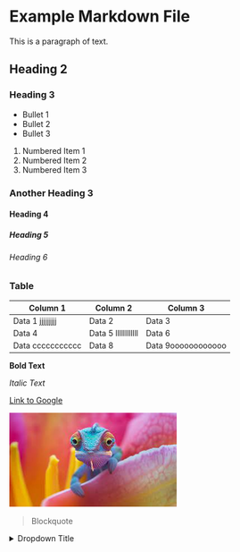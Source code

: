 # Example Markdown File

This is a paragraph of text.

## Heading 2

### Heading 3

- Bullet 1
- Bullet 2
- Bullet 3

1. Numbered Item 1
2. Numbered Item 2
3. Numbered Item 3

### Another Heading 3

#### Heading 4

##### Heading 5

###### Heading 6

### Table

| Column 1 | Column 2 | Column 3 |
|----------|----------|----------|
| Data 1    jjjjjjjjj| Data 2   | Data 3   |
| Data 4   | Data 5 llllllllllll    | Data 6   |
| Data ccccccccccc | Data 8   | Data 9oooooooooooo |

**Bold Text**

*Italic Text*

[Link to Google](https://www.google.com)

![Image](Chameleon_image.jpeg)

> Blockquote

<details>
  <summary>Dropdown Title</summary>

  Dropdown content goes here.

  - Item 1
  - Item 2
  - Item 3
</details>
